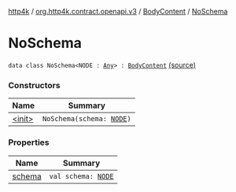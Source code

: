 [http4k](../../../index.md) / [org.http4k.contract.openapi.v3](../../index.md) / [BodyContent](../index.md) / [NoSchema](./index.md)

# NoSchema

`data class NoSchema<NODE : `[`Any`](https://kotlinlang.org/api/latest/jvm/stdlib/kotlin/-any/index.html)`> : `[`BodyContent`](../index.md) [(source)](https://github.com/http4k/http4k/blob/master/http4k-contract/src/main/kotlin/org/http4k/contract/openapi/v3/model.kt#L70)

### Constructors

| Name | Summary |
|---|---|
| [&lt;init&gt;](-init-.md) | `NoSchema(schema: `[`NODE`](index.md#NODE)`)` |

### Properties

| Name | Summary |
|---|---|
| [schema](schema.md) | `val schema: `[`NODE`](index.md#NODE) |
